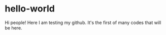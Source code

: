 # hello-world
Hi people! Here I am testing my github. It's the first of many codes that will be here.
